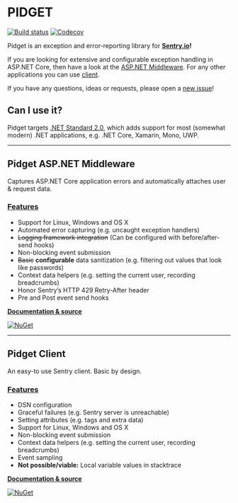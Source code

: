 # PIDGET 

[![Build status](https://travis-ci.org/mausworks/pidget.svg?branch=master)](https://travis-ci.org/mausworks/pidget)
[![Codecov](https://img.shields.io/codecov/c/github/mausworks/pidget.svg)](https://codecov.io/gh/mausworks/pidget)

Pidget is an exception and error-reporting library for **[Sentry.io](https://sentry.io/)!** 

If you are looking for extensive and configurable exception handling in ASP.NET Core, then have a look at the [ASP.NET Middleware](https://github.com/mausworks/pidget/tree/master/src/Pidget.AspNet). For any other applications you can use [client](https://github.com/mausworks/pidget/tree/master/src/Pidget.Client).

If you have any questions, ideas or requests, please open a [new issue](https://github.com/mausworks/pidget/issues/new)!

## Can I use it?

Pidget targets [.NET Standard 2.0](https://docs.microsoft.com/en-us/dotnet/standard/net-standard#net-implementation-support), which adds support for most (somewhat modern) .NET applications, e.g. .NET Core, Xamarin, Mono, UWP.

* * * * 

## Pidget ASP.NET Middleware

Captures ASP.NET Core application errors and automatically attaches user & request data.

### [Features](https://docs.sentry.io/clientdev/overview/#writing-an-sdk)

- Support for Linux, Windows and OS X
- Automated error capturing (e.g. uncaught exception handlers)
- ~~Logging framework integration~~ (Can be configured with before/after-send hooks)
- Non-blocking event submission
- ~~Basic~~ **configurable** data sanitization (e.g. filtering out values that look like passwords)
- Context data helpers (e.g. setting the current user, recording breadcrumbs)
- Honor Sentry’s HTTP 429 Retry-After header
- Pre and Post event send hooks

**[Documentation & source](https://github.com/mausworks/pidget/tree/master/src/Pidget.AspNet)**

[![NuGet](https://img.shields.io/nuget/dt/Pidget.AspNet.svg)](https://nuget.org/packages/Pidget.AspNet)

* * * *

## Pidget Client

An easy-to use Sentry client. Basic by design.

### [Features](https://docs.sentry.io/clientdev/overview/#writing-an-sdk)

- DSN configuration
- Graceful failures (e.g. Sentry server is unreachable)
- Setting attributes (e.g. tags and extra data)
- Support for Linux, Windows and OS X
- Non-blocking event submission
- Context data helpers (e.g. setting the current user, recording breadcrumbs)
- Event sampling
- **Not possible/viable:** Local variable values in stacktrace

**[Documentation & source](https://github.com/mausworks/pidget/tree/master/src/Pidget.Client)**

[![NuGet](https://img.shields.io/nuget/dt/Pidget.Client.svg)](https://nuget.org/packages/Pidget.Client)
